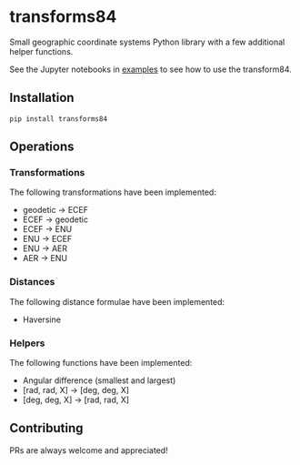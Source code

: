 # transforms84
Small geographic coordinate systems Python library with a few additional helper functions.

See the Jupyter notebooks in [examples](examples) to see how to use the transform84.

## Installation
`pip install transforms84`

## Operations
### Transformations
The following transformations have been implemented:
- geodetic &rarr; ECEF
- ECEF &rarr; geodetic
- ECEF &rarr; ENU
- ENU &rarr; ECEF
- ENU &rarr; AER
- AER &rarr; ENU

### Distances
The following distance formulae have been implemented:
- Haversine

### Helpers
The following functions have been implemented:
- Angular difference (smallest and largest)
- [rad, rad, X] &rarr; [deg, deg, X]
- [deg, deg, X] &rarr; [rad, rad, X]

## Contributing
PRs are always welcome and appreciated!
